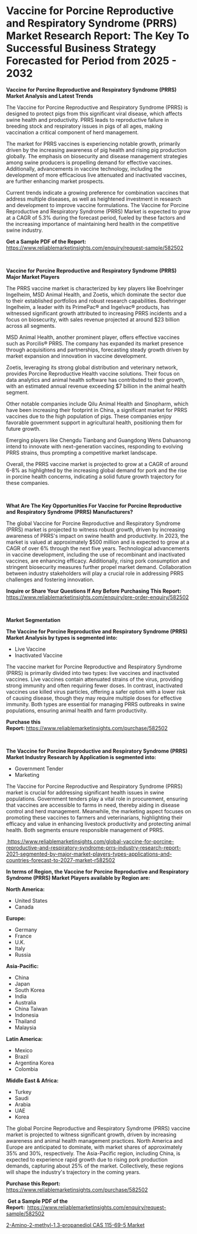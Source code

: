 <p><h1>Vaccine for Porcine Reproductive and Respiratory Syndrome (PRRS) Market Research Report: The Key To Successful Business Strategy Forecasted for Period from 2025 - 2032</h1></p><p><strong>Vaccine for Porcine Reproductive and Respiratory Syndrome (PRRS) Market Analysis and Latest Trends</strong></p>
<p><p>The Vaccine for Porcine Reproductive and Respiratory Syndrome (PRRS) is designed to protect pigs from this significant viral disease, which affects swine health and productivity. PRRS leads to reproductive failure in breeding stock and respiratory issues in pigs of all ages, making vaccination a critical component of herd management. </p><p>The market for PRRS vaccines is experiencing notable growth, primarily driven by the increasing awareness of pig health and rising pig production globally. The emphasis on biosecurity and disease management strategies among swine producers is propelling demand for effective vaccines. Additionally, advancements in vaccine technology, including the development of more efficacious live attenuated and inactivated vaccines, are further enhancing market prospects.</p><p>Current trends indicate a growing preference for combination vaccines that address multiple diseases, as well as heightened investment in research and development to improve vaccine formulations. The Vaccine for Porcine Reproductive and Respiratory Syndrome (PRRS) Market is expected to grow at a CAGR of 5.3% during the forecast period, fueled by these factors and the increasing importance of maintaining herd health in the competitive swine industry.</p></p>
<p><strong>Get a Sample PDF of the Report:&nbsp;</strong> <a href="https://www.reliablemarketinsights.com/enquiry/request-sample/582502?utm_campaign=2244&utm_medium=2&utm_source=Github&utm_content=ia&utm_term=23032025&utm_id=vaccine-for-porcine-reproductive-and-respiratory-syndrome-prrs">https://www.reliablemarketinsights.com/enquiry/request-sample/582502</a></p>
<p>&nbsp;</p>
<p><strong>Vaccine for Porcine Reproductive and Respiratory Syndrome (PRRS) Major Market Players</strong></p>
<p><p>The PRRS vaccine market is characterized by key players like Boehringer Ingelheim, MSD Animal Health, and Zoetis, which dominate the sector due to their established portfolios and robust research capabilities. Boehringer Ingelheim, a leader with its PrimePac® and Ingelvac® products, has witnessed significant growth attributed to increasing PRRS incidents and a focus on biosecurity, with sales revenue projected at around $23 billion across all segments.</p><p>MSD Animal Health, another prominent player, offers effective vaccines such as Porcilis® PRRS. The company has expanded its market presence through acquisitions and partnerships, forecasting steady growth driven by market expansion and innovation in vaccine development.</p><p>Zoetis, leveraging its strong global distribution and veterinary network, provides Porcine Reproductive Health vaccine solutions. Their focus on data analytics and animal health software has contributed to their growth, with an estimated annual revenue exceeding $7 billion in the animal health segment.</p><p>Other notable companies include Qilu Animal Health and Sinopharm, which have been increasing their footprint in China, a significant market for PRRS vaccines due to the high population of pigs. These companies enjoy favorable government support in agricultural health, positioning them for future growth.</p><p>Emerging players like Chengdu Tianbang and Guangdong Wens Dahuanong intend to innovate with next-generation vaccines, responding to evolving PRRS strains, thus prompting a competitive market landscape.</p><p>Overall, the PRRS vaccine market is projected to grow at a CAGR of around 6-8% as highlighted by the increasing global demand for pork and the rise in porcine health concerns, indicating a solid future growth trajectory for these companies.</p></p>
<p>&nbsp;</p>
<p><strong>What Are The Key Opportunities For Vaccine for Porcine Reproductive and Respiratory Syndrome (PRRS) Manufacturers?</strong></p>
<p><p>The global Vaccine for Porcine Reproductive and Respiratory Syndrome (PRRS) market is projected to witness robust growth, driven by increasing awareness of PRRS's impact on swine health and productivity. In 2023, the market is valued at approximately $500 million and is expected to grow at a CAGR of over 6% through the next five years. Technological advancements in vaccine development, including the use of recombinant and inactivated vaccines, are enhancing efficacy. Additionally, rising pork consumption and stringent biosecurity measures further propel market demand. Collaboration between industry stakeholders will play a crucial role in addressing PRRS challenges and fostering innovation.</p></p>
<p><strong>Inquire or Share Your Questions If Any Before Purchasing This Report:</strong> <a href="https://www.reliablemarketinsights.com/enquiry/pre-order-enquiry/582502?utm_campaign=2244&utm_medium=2&utm_source=Github&utm_content=ia&utm_term=23032025&utm_id=vaccine-for-porcine-reproductive-and-respiratory-syndrome-prrs">https://www.reliablemarketinsights.com/enquiry/pre-order-enquiry/582502</a></p>
<p>&nbsp;</p>
<p><strong>Market Segmentation</strong></p>
<p><strong>The Vaccine for Porcine Reproductive and Respiratory Syndrome (PRRS) Market Analysis by types is segmented into:</strong></p>
<p><ul><li>Live Vaccine</li><li>Inactivated Vaccine</li></ul></p>
<p><p>The vaccine market for Porcine Reproductive and Respiratory Syndrome (PRRS) is primarily divided into two types: live vaccines and inactivated vaccines. Live vaccines contain attenuated strains of the virus, providing strong immunity and often requiring fewer doses. In contrast, inactivated vaccines use killed virus particles, offering a safer option with a lower risk of causing disease, though they may require multiple doses for effective immunity. Both types are essential for managing PRRS outbreaks in swine populations, ensuring animal health and farm productivity.</p></p>
<p><strong>Purchase this Report:&nbsp;</strong><a href="https://www.reliablemarketinsights.com/purchase/582502?utm_campaign=2244&utm_medium=2&utm_source=Github&utm_content=ia&utm_term=23032025&utm_id=vaccine-for-porcine-reproductive-and-respiratory-syndrome-prrs">https://www.reliablemarketinsights.com/purchase/582502</a></p>
<p>&nbsp;</p>
<p><strong>The Vaccine for Porcine Reproductive and Respiratory Syndrome (PRRS) Market Industry Research by Application is segmented into:</strong></p>
<p><ul><li>Government Tender</li><li>Marketing</li></ul></p>
<p><p>The Vaccine for Porcine Reproductive and Respiratory Syndrome (PRRS) market is crucial for addressing significant health issues in swine populations. Government tenders play a vital role in procurement, ensuring that vaccines are accessible to farms in need, thereby aiding in disease control and herd management. Meanwhile, the marketing aspect focuses on promoting these vaccines to farmers and veterinarians, highlighting their efficacy and value in enhancing livestock productivity and protecting animal health. Both segments ensure responsible management of PRRS.</p></p>
<p><a href="https://www.reliablemarketinsights.com/global-vaccine-for-porcine-reproductive-and-respiratory-syndrome-prrs-industry-research-report-2021-segmented-by-major-market-players-types-applications-and-countries-forecast-to-2027-market-r582502?utm_campaign=2244&utm_medium=2&utm_source=Github&utm_content=ia&utm_term=23032025&utm_id=vaccine-for-porcine-reproductive-and-respiratory-syndrome-prrs">&nbsp;https://www.reliablemarketinsights.com/global-vaccine-for-porcine-reproductive-and-respiratory-syndrome-prrs-industry-research-report-2021-segmented-by-major-market-players-types-applications-and-countries-forecast-to-2027-market-r582502</a></p>
<p><strong>In terms of Region, the Vaccine for Porcine Reproductive and Respiratory Syndrome (PRRS) Market Players available by Region are:</strong></p>
<p>
    <p> <strong> North America: </strong>
        <ul>
            <li>United States</li>
            <li>Canada</li>
        </ul>
        </p> 
    <p> <strong> Europe: </strong>
        <ul>
            <li>Germany</li>
            <li>France</li>
            <li>U.K.</li>
            <li>Italy</li>
            <li>Russia</li>
        </ul>
        </p> 
    <p> <strong> Asia-Pacific: </strong>
        <ul>
            <li>China</li>
            <li>Japan</li>
            <li>South Korea</li>
            <li>India</li>
            <li>Australia</li>
            <li>China Taiwan</li>
            <li>Indonesia</li>
            <li>Thailand</li>
            <li>Malaysia</li>
        </ul>
        </p> 
    <p> <strong> Latin America: </strong>
        <ul>
            <li>Mexico</li>
            <li>Brazil</li>
            <li>Argentina Korea</li>
            <li>Colombia</li>
        </ul>
        </p> 
    <p> <strong> Middle East & Africa: </strong>
        <ul>
            <li>Turkey</li>
            <li>Saudi</li>
            <li>Arabia</li>
            <li>UAE</li>
            <li>Korea</li>
        </ul>
    </p>
    </p>
<p><p>The global Porcine Reproductive and Respiratory Syndrome (PRRS) vaccine market is projected to witness significant growth, driven by increasing awareness and animal health management practices. North America and Europe are anticipated to dominate, with market shares of approximately 35% and 30%, respectively. The Asia-Pacific region, including China, is expected to experience rapid growth due to rising pork production demands, capturing about 25% of the market. Collectively, these regions will shape the industry's trajectory in the coming years.</p></p>
<p><strong>Purchase this Report: </strong><a href="https://www.reliablemarketinsights.com/purchase/582502?utm_campaign=2244&utm_medium=2&utm_source=Github&utm_content=ia&utm_term=23032025&utm_id=vaccine-for-porcine-reproductive-and-respiratory-syndrome-prrs">https://www.reliablemarketinsights.com/purchase/582502</a></p>
<p>&nbsp;<strong>Get a Sample PDF of the Report:&nbsp;&nbsp;</strong><a href="https://www.reliablemarketinsights.com/enquiry/request-sample/582502?utm_campaign=2244&utm_medium=2&utm_source=Github&utm_content=ia&utm_term=23032025&utm_id=vaccine-for-porcine-reproductive-and-respiratory-syndrome-prrs">https://www.reliablemarketinsights.com/enquiry/request-sample/582502</a></p>
<p><strong></strong></p>
<p><p><a href="https://github.com/klindsey95/Market-Research-Report-List-1/blob/main/2-amino-2-methyl-13-propanediol-cas-115-69-5-market.md?utm_campaign=2244&utm_medium=2&utm_source=Github&utm_content=ia&utm_term=23032025&utm_id=vaccine-for-porcine-reproductive-and-respiratory-syndrome-prrs">2-Amino-2-methyl-1,3-propanediol CAS 115-69-5 Market</a></p></p>